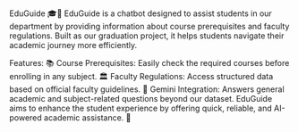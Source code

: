 EduGuide 🎓🤖
EduGuide is a chatbot designed to assist students in our department by providing information about course prerequisites and faculty regulations. Built as our graduation project, it helps students navigate their academic journey more efficiently.

Features:
📚 Course Prerequisites: Easily check the required courses before enrolling in any subject.
🏛 Faculty Regulations: Access structured data based on official faculty guidelines.
🔗 Gemini Integration: Answers general academic and subject-related questions beyond our dataset.
EduGuide aims to enhance the student experience by offering quick, reliable, and AI-powered academic assistance. 🚀
